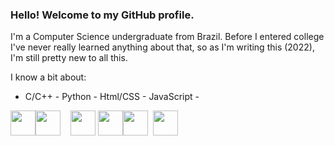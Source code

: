 ### Hello! Welcome to my GitHub profile.
I'm a Computer Science undergraduate from Brazil. Before I entered college I've never really learned anything about that, so as I'm writing this (2022), I'm still pretty new to all this.

I know a bit about:
- C/C++ - Python - Html/CSS - JavaScript -

<img src="https://cdn.jsdelivr.net/gh/devicons/devicon/icons/c/c-original.svg" width="40" height="40" /><img src="https://cdn.jsdelivr.net/gh/devicons/devicon/icons/cplusplus/cplusplus-original.svg" width="40" height="40" />&nbsp;&nbsp;&nbsp;&nbsp;<img src="https://cdn.jsdelivr.net/gh/devicons/devicon/icons/python/python-original.svg" width="40" height="40" />&nbsp;<img src="https://cdn.jsdelivr.net/gh/devicons/devicon/icons/html5/html5-original.svg" width="40" height="40" /><img src="https://cdn.jsdelivr.net/gh/devicons/devicon/icons/css3/css3-original.svg" width="40" height="40" />&nbsp;&nbsp;<img src="https://cdn.jsdelivr.net/gh/devicons/devicon/icons/javascript/javascript-plain.svg" width="40" height="40" />

<!--
**OhGusutahu/OhGusutahu** is a ✨ _special_ ✨ repository because its `README.md` (this file) appears on your GitHub profile.

Here are some ideas to get you started:

- 🔭 I’m currently working on ...
- 🌱 I’m currently learning ...
- 👯 I’m looking to collaborate on ...
- 🤔 I’m looking for help with ...
- 💬 Ask me about ...
- 📫 How to reach me: ...
- 😄 Pronouns: ...
- ⚡ Fun fact: ...
-->
